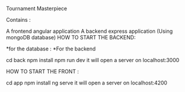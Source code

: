 Tournament Masterpiece


Contains :

A frontend angular application
A backend express application (Using mongoDB database)
HOW TO START THE BACKEND:

*for the database :
*For the backend

cd back
npm install
npm run dev
it will open a server on localhost:3000

HOW TO START THE FRONT :

cd app
npm install
ng serve
it will open a server on localhost:4200